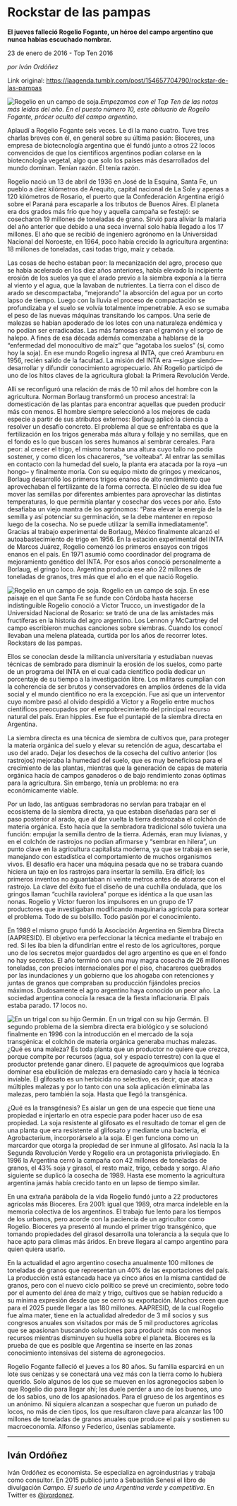 # Rockstar de las pampas

**El jueves falleció Rogelio Fogante, un héroe del campo argentino que nunca habías escuchado nombrar.**

23 de enero de 2016 - Top Ten 2016

_por Iván Ordóñez_

Link original: https://laagenda.tumblr.com/post/154657704790/rockstar-de-las-pampas

![Rogelio en un campo de soja.](https://64.media.tumblr.com/c2b981ea4c56934dbaf66591ded1afd6/tumblr_inline_pk0gttBtfg1t6q87u_500.jpg)*Empezamos con el Top Ten de las notas más leídas del año. En el puesto número 10, este obituario de Rogelio Fogante, prócer oculto del campo argentino.*

Aplaudí a Rogelio Fogante seis veces. Le di la mano cuatro. Tuve tres charlas breves con él, en general sobre su última pasión: Bioceres, una empresa de biotecnología argentina que él fundó junto a otros 22 locos convencidos de que los científicos argentinos podían colarse en la biotecnología vegetal, algo que solo los países más desarrollados del mundo dominan. Tenían razón. Él tenía razón.

Rogelio nació un 13 de abril de 1936 en José de la Esquina, Santa Fe, un pueblo a diez kilómetros de Arequito, capital nacional de La Sole y apenas a 120 kilómetros de Rosario, el puerto que la Confederación Argentina erigió sobre el Paraná para escaparle a los tributos de Buenos Aires. El planeta era dos grados más frío que hoy y aquella campaña se festejó: se cosecharon 19 millones de toneladas de grano. Sirvió para aliviar la malaria del año anterior que debido a una seca invernal solo había llegado a los 17 millones. El año que se recibió de ingeniero agrónomo en la Universidad Nacional del Noroeste, en 1964, poco había crecido la agricultura argentina: 18 millones de toneladas, casi todas trigo, maíz y cebada.

Las cosas de hecho estaban peor: la mecanización del agro, proceso que se había acelerado en los diez años anteriores, había elevado la incipiente erosión de los suelos ya que el arado previo a la siembra exponía a la tierra al viento y el agua, que la lavaban de nutrientes. La tierra con el disco de arado se descompactaba, “mejorando” la absorción del agua por un corto lapso de tiempo. Luego con la lluvia el proceso de compactación se profundizaba y el suelo se volvía totalmente impenetrable. A eso se sumaba el peso de las nuevas máquinas transitando los campos. Una serie de malezas se habían apoderado de los lotes con una naturaleza endémica y no podían ser erradicadas. Las más famosas eran el gramón y el sorgo de halepo. A fines de esa década además comenzaba a hablarse de la “enfermedad del monocultivo de maíz” que “agotaba los suelos” (sí, como hoy la soja). En ese mundo Rogelio ingresa al INTA, que creó Aramburu en 1956, recién salido de la facultad. La misión del INTA era —sigue siendo— desarrollar y difundir conocimiento agropecuario. Ahí Rogelio participó de uno de los hitos claves de la agricultura global: la Primera Revolución Verde.

Allí se reconfiguró una relación de más de 10 mil años del hombre con la agricultura. Norman Borlaug transformó un proceso ancestral: la domesticación de las plantas para encontrar aquellas que pueden producir más con menos. El hombre siempre seleccionó a los mejores de cada especie a partir de sus atributos externos: Borlaug aplicó la ciencia a resolver un desafío concreto. El problema al que se enfrentaba es que la fertilización en los trigos generaba más altura y follaje y no semillas, que en el fondo es lo que buscan los seres humanos al sembrar cereales. Para peor: al crecer el trigo, el mismo tomaba una altura cuyo tallo no podía sostener, y como dicen los chacareros, “se volteaba”. Al entrar las semillas en contacto con la humedad del suelo, la planta era atacada por la roya –un hongo– y finalmente moría. Con su equipo mixto de gringos y mexicanos, Borlaug desarrolló los primeros trigos enanos de alto rendimiento que aprovechaban el fertilizante de la forma correcta. El núcleo de su idea fue mover las semillas por diferentes ambientes para aprovechar las distintas temperaturas, lo que permitía plantar y cosechar dos veces por año. Esto desafiaba un viejo mantra de los agrónomos: “Para elevar la energía de la semilla y así potenciar su germinación, se la debe mantener en reposo luego de la cosecha. No se puede utilizar la semilla inmediatamente”. Gracias al trabajo experimental de Borlaug, México finalmente alcanzó el autoabastecimiento de trigo en 1956. En la estación experimental del INTA de Marcos Juárez, Rogelio comenzó los primeros ensayos con trigos enanos en el país. En 1971 asumió como coordinador del programa de mejoramiento genético del INTA. Por esos años conoció personalmente a Borlaug, el gringo loco. Argentina producía ese año 22 millones de toneladas de granos, tres más que el año en el que nació Rogelio.

![Rogelio en un campo de soja.](https://64.media.tumblr.com/c2b981ea4c56934dbaf66591ded1afd6/tumblr_inline_pk0gttBtfg1t6q87u_500.jpg) Rogelio en un campo de soja. En ese paisaje en el que Santa Fe se funde con Córdoba hasta hacerse indistinguible Rogelio conoció a Victor Trucco, un investigador de la Universidad Nacional de Rosario: se trató de una de las amistades más fructíferas en la historia del agro argentino. Los Lennon y McCartney del campo escribieron muchas canciones sobre siembras. Cuando los conocí llevaban una melena plateada, curtida por los años de recorrer lotes. Rockstars de las pampas.

Ellos se conocían desde la militancia universitaria y estudiaban nuevas técnicas de sembrado para disminuir la erosión de los suelos, como parte de un programa del INTA en el cual cada científico podía dedicar un porcentaje de su tiempo a la investigación libre. Los militares cumplían con la coherencia de ser brutos y conservadores en amplios órdenes de la vida social y el mundo científico no era la excepción. Fue así que un interventor cuyo nombre pasó al olvido despidió a Víctor y a Rogelio entre muchos científicos preocupados por el empobrecimiento del principal recurso natural del país. Eran hippies. Ese fue el puntapié de la siembra directa en Argentina.

La siembra directa es una técnica de siembra de cultivos que, para proteger la materia orgánica del suelo y elevar su retención de agua, descartaba el uso del arado. Dejar los desechos de la cosecha del cultivo anterior (los rastrojos) mejoraba la humedad del suelo, que es muy beneficiosa para el crecimiento de las plantas, mientras que la generación de capas de materia orgánica hacía de campos ganaderos o de bajo rendimiento zonas óptimas para la agricultura. Sin embargo, tenía un problema: no era económicamente viable.

Por un lado, las antiguas sembradoras no servían para trabajar en el ecosistema de la siembra directa, ya que estaban diseñadas para ser el paso posterior al arado, que al dar vuelta la tierra destrozaba el colchón de materia orgánica. Esto hacía que la sembradora tradicional sólo tuviera una función: empujar la semilla dentro de la tierra. Además, eran muy livianas, y en el colchón de rastrojos no podían afirmarse y “sembrar en hilera”, un punto clave en la agricultura capitalista moderna, ya que se trabaja en serie, manejando con estadística el comportamiento de muchos organismos vivos. El desafío era hacer una máquina pesada que no se trabara cuando hiciera un tajo en los rastrojos para insertar la semilla. Era difícil; los primeros inventos no aguantaban ni veinte metros antes de atorarse con el rastrojo. La clave del éxito fue el diseño de una cuchilla ondulada, que los gringos llaman “cuchilla raviolera” porque es idéntica a la que usan las nonas. Rogelio y Víctor fueron los impulsores en un grupo de 17 productores que investigaban modificando maquinaria agrícola para sortear el problema. Todo de su bolsillo. Todo pasión por el conocimiento.

En 1989 el mismo grupo fundó la Asociación Argentina en Siembra Directa (AAPRESID). El objetivo era perfeccionar la técnica mediante el trabajo en red. Si les iba bien la difundirían entre el resto de los agricultores, porque uno de los secretos mejor guardados del agro argentino es que en el fondo no hay secretos. El año terminó con una muy magra cosecha de 26 millones toneladas, con precios internacionales por el piso, chacareros quebrados por las inundaciones y un gobierno que los ahogaba con retenciones y juntas de granos que compraban su producción fijándoles precios máximos. Dudosamente el agro argentino haya conocido un peor año. La sociedad argentina conocía la resaca de la fiesta inflacionaria. El país estaba parado. 17 locos no.

![En un trigal con su hijo Germán.](https://64.media.tumblr.com/b1bcbb705accb9b0003da1e68a82e4f4/tumblr_inline_pk0gtu8k081t6q87u_500.jpg) En un trigal con su hijo Germán. El segundo problema de la siembra directa era biológico y se solucionó finalmente en 1996 con la introducción en el mercado de la soja transgénica: el colchón de materia orgánica generaba muchas malezas. ¿Qué es una maleza? Es toda planta que un productor no quiere que crezca, porque compite por recursos (agua, sol y espacio terrestre) con la que el productor pretende ganar dinero. El paquete de agroquímicos que lograba dominar esa ebullición de malezas era demasiado caro y hacía la técnica inviable. El glifosato es un herbicida no selectivo, es decir, que ataca a múltiples malezas y por lo tanto con una sola aplicación eliminaba las malezas, pero también la soja. Hasta que llegó la transgénica.

¿Qué es la transgénesis? Es aislar un gen de una especie que tiene una propiedad e injertarlo en otra especie para poder hacer uso de esa propiedad. La soja resistente al glifosato es el resultado de tomar el gen de una planta que era resistente al glifosato y mediante una bacteria, el Agrobacterium, incorporárselo a la soja. El gen funciona como un marcardor que otorga la propiedad de ser inmune al glifosato. Así nacía la la Segunda Revolución Verde y Rogelio era un protagonista privilegiado. En 1996 la Argentina cerró la campaña con 42 millones de toneladas de granos, el 43% soja y girasol, el resto maíz, trigo, cebada y sorgo. Al año siguiente se duplicó la cosecha de 1989. Hasta ese momento la agricultura argentina jamás había crecido tanto en un lapso de tiempo similar.

En una extraña parábola de la vida Rogelio fundó junto a 22 productores agrícolas más Bioceres. Era 2001: igual que 1989, otra marca indeleble en la memoria colectiva de los argentinos. El trabajo fue lento para los tiempos de los urbanos, pero acorde con la paciencia de un agricultor como Rogelio. Bioceres ya presentó al mundo el primer trigo transgénico, que tomando propiedades del girasol desarrolla una tolerancia a la sequía que lo hace apto para climas más áridos. En breve llegara al campo argentino para quien quiera usarlo.

En la actualidad el agro argentino cosecha anualmente 100 millones de toneladas de granos que representan un 40% de las exportaciones del país. La producción está estancada hace ya cinco años en la misma cantidad de granos, pero con el nuevo ciclo político se prevé un crecimiento, sobre todo por el aumento del área de maíz y trigo, cultivos que se habían reducido a su mínima expresión desde que se cerró su exportación. Muchos creen que para el 2025 puede llegar a las 180 millones. AAPRESID, de la cual Rogelio fue alma mater, tiene en la actualidad alrededor de 3 mil socios y sus congresos anuales son visitados por más de 5 mil productores agrícolas que se apasionan buscando soluciones para producir más con menos recursos mientras disminuyen su huella sobre el planeta. Bioceres es la prueba de que es posible que Argentina se inserte en las zonas conocimiento intensivas del sistema de agronegocios.

Rogelio Fogante falleció el jueves a los 80 años. Su familia esparcirá en un lote sus cenizas y se conectará una vez más con la tierra como lo hubiera querido. Solo algunos de los que se mueven en los agronegocios saben lo que Rogelio dio para llegar ahí; les duele perder a uno de los buenos, uno de los sabios, uno de los apasionados. Para el grueso de los argentinos es un anónimo. Ni siquiera alcanzan a sospechar que fueron un puñado de locos, no más de cien tipos, los que resultaron clave para alcanzar las 100 millones de toneladas de granos anuales que produce el país y sostienen su macroeconomía. Alfonso y Federico, úsenlas sabiamente.

  




---

 Iván Ordóñez
-------------

 Iván Ordóñez es economista. Se especializa en agroindustrias y trabaja como consultor. En 2015 publicó junto a Sebastián Senesi el libro de divulgación *Campo. El sueño de una Argentina verde y competitiva*. En Twitter es [@ivordonez](https://twitter.com/ivordonez). 

